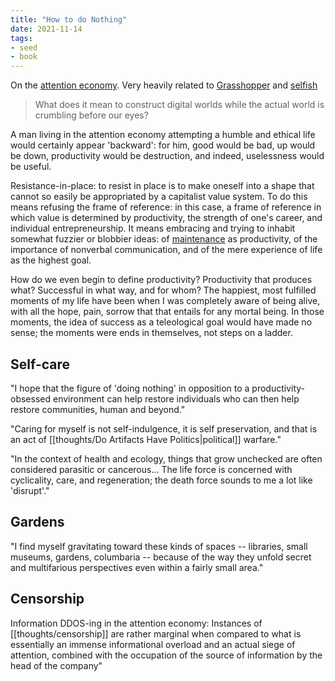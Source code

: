 ```yaml
---
title: "How to do Nothing"
date: 2021-11-14
tags:
- seed
- book
---
```


On the [attention economy](thoughts/attention%20economy.md). Very heavily related to [Grasshopper](thoughts/The%20Grasshopper,%20Games,%20Life%20and%20Utopia.md) and [selfish](thoughts/selfish.md)

> What does it mean to construct digital worlds while the actual world is crumbling before our eyes?

A man living in the attention economy attempting a humble and ethical life would certainly appear 'backward': for him, good would be bad, up would be down, productivity would be destruction, and indeed, uselessness would be useful.

Resistance-in-place: to resist in place is to make oneself into a shape that cannot so easily be appropriated by a capitalist value system. To do this means refusing the frame of reference: in this case, a frame of reference in which value is determined by productivity, the strength of one's career, and individual entrepreneurship. It means embracing and trying to inhabit somewhat fuzzier or blobbier ideas: of [maintenance](thoughts/creation%20vs%20maintenance.md) as productivity, of the importance of nonverbal communication, and of the mere experience of life as the highest goal.

How do we even begin to define productivity? Productivity that produces what? Successful in what way, and for whom? The happiest, most fulfilled moments of my life have been when I was completely aware of being alive, with all the hope, pain, sorrow that that entails for any mortal being. In those moments, the idea of success as a teleological goal would have made no sense; the moments were ends in themselves, not steps on a ladder.

## Self-care
"I hope that the figure of 'doing nothing' in opposition to a productivity-obsessed environment can help restore individuals who can then help restore communities, human and beyond."

"Caring for myself is not self-indulgence, it is self preservation, and that is an act of [[thoughts/Do Artifacts Have Politics|political]] warfare."

"In the context of health and ecology, things that grow unchecked are often considered parasitic or cancerous... The life force is concerned with cyclicality, care, and regeneration; the death force sounds to me a lot like 'disrupt'."

## Gardens
"I find myself gravitating toward these kinds of spaces -- libraries, small museums, gardens, columbaria -- because of the way they unfold secret and multifarious perspectives even within a fairly small area."

## Censorship
Information DDOS-ing in the attention economy: Instances of [[thoughts/censorship]] are rather marginal when compared to what is essentially an immense informational overload and an actual siege of attention, combined with the occupation of the source of information by the head of the company"
